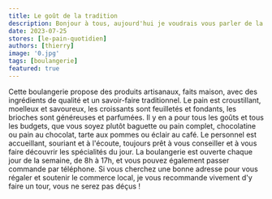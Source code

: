```yaml
---
title: Le goût de la tradition
description: Bonjour à tous, aujourd'hui je voudrais vous parler de la boulangerie de mon quartier, qui est une véritable pépite pour les amateurs de pain et de viennoiseries. Il s'agit de la boulangerie "Le Pain Quotidien".
date: 2023-07-25
stores: [le-pain-quotidien]
authors: [thierry]
image: '0.jpg'
tags: [boulangerie]
featured: true
---
```

Cette boulangerie propose des produits artisanaux, faits maison, avec des ingrédients de qualité et un savoir-faire traditionnel. Le pain est croustillant, moelleux et savoureux, les croissants sont feuilletés et fondants, les brioches sont généreuses et parfumées. Il y en a pour tous les goûts et tous les budgets, que vous soyez plutôt baguette ou pain complet, chocolatine ou pain au chocolat, tarte aux pommes ou éclair au café. Le personnel est accueillant, souriant et à l'écoute, toujours prêt à vous conseiller et à vous faire découvrir les spécialités du jour. La boulangerie est ouverte chaque jour de la semaine, de 8h à 17h, et vous pouvez également passer commande par téléphone. Si vous cherchez une bonne adresse pour vous régaler et soutenir le commerce local, je vous recommande vivement d'y faire un tour, vous ne serez pas déçus !